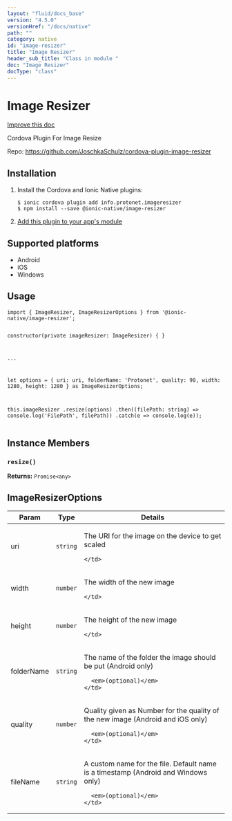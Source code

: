 ```yaml
---
layout: "fluid/docs_base"
version: "4.5.0"
versionHref: "/docs/native"
path: ""
category: native
id: "image-resizer"
title: "Image Resizer"
header_sub_title: "Class in module "
doc: "Image Resizer"
docType: "class"
---
```


<h1 class="api-title">Image Resizer</h1>

<a class="improve-v2-docs" href="http://github.com/ionic-team/ionic-native/edit/master/src/@ionic-native/plugins/image-resizer/index.ts#L37">
  Improve this doc
</a>







<p>Cordova Plugin For Image Resize</p>


<p>Repo:
  <a href="https://github.com/JoschkaSchulz/cordova-plugin-image-resizer">
    https://github.com/JoschkaSchulz/cordova-plugin-image-resizer
  </a>
</p>


<h2><a class="anchor" name="installation" href="#installation"></a>Installation</h2>
<ol class="installation">
  <li>Install the Cordova and Ionic Native plugins:<br>
    <pre><code class="nohighlight">$ ionic cordova plugin add info.protonet.imageresizer
$ npm install --save @ionic-native/image-resizer
</code></pre>
  </li>
  <li><a href="https://ionicframework.com/docs/native/#Add_Plugins_to_Your_App_Module">Add this plugin to your app's module</a></li>
</ol>



<h2><a class="anchor" name="platforms" href="#platforms"></a>Supported platforms</h2>
<ul>
  <li>Android</li><li>iOS</li><li>Windows</li>
</ul>






<h2><a class="anchor" name="usage" href="#usage"></a>Usage</h2>
<pre><code class="lang-typescript">import { ImageResizer, ImageResizerOptions } from &#39;@ionic-native/image-resizer&#39;;

constructor(private imageResizer: ImageResizer) { }

...

let options = {
 uri: uri,
 folderName: &#39;Protonet&#39;,
 quality: 90,
 width: 1280,
 height: 1280
} as ImageResizerOptions;

this.imageResizer
  .resize(options)
  .then((filePath: string) =&gt; console.log(&#39;FilePath&#39;, filePath))
  .catch(e =&gt; console.log(e));
</code></pre>








<h2><a class="anchor" name="instance-members" href="#instance-members"></a>Instance Members</h2>
<h3><a class="anchor" name="resize" href="#resize"></a><code>resize()</code></h3>





<div class="return-value" markdown="1">
  <i class="icon ion-arrow-return-left"></i>
  <b>Returns:</b> <code>Promise&lt;any&gt;</code> 
</div>





<h2><a class="anchor" name="ImageResizerOptions" href="#ImageResizerOptions"></a>ImageResizerOptions</h2>

<table class="table param-table" style="margin:0;">
  <thead>
  <tr>
    <th>Param</th>
    <th>Type</th>
    <th>Details</th>
  </tr>
  </thead>
  <tbody>
  
  <tr>
    <td>
      uri
    </td>
    <td>
      <code>string</code>
    </td>
    <td>
      <p>The URI for the image on the device to get scaled</p>

      
    </td>
  </tr>
  
  <tr>
    <td>
      width
    </td>
    <td>
      <code>number</code>
    </td>
    <td>
      <p>The width of the new image</p>

      
    </td>
  </tr>
  
  <tr>
    <td>
      height
    </td>
    <td>
      <code>number</code>
    </td>
    <td>
      <p>The height of the new image</p>

      
    </td>
  </tr>
  
  <tr>
    <td>
      folderName
    </td>
    <td>
      <code>string</code>
    </td>
    <td>
      <p>The name of the folder the image should be put
(Android only)</p>

      <em>(optional)</em>
    </td>
  </tr>
  
  <tr>
    <td>
      quality
    </td>
    <td>
      <code>number</code>
    </td>
    <td>
      <p>Quality given as Number for the quality of the new image
(Android and iOS only)</p>

      <em>(optional)</em>
    </td>
  </tr>
  
  <tr>
    <td>
      fileName
    </td>
    <td>
      <code>string</code>
    </td>
    <td>
      <p>A custom name for the file. Default name is a timestamp
(Android and Windows only)</p>

      <em>(optional)</em>
    </td>
  </tr>
  
  </tbody>
</table>





